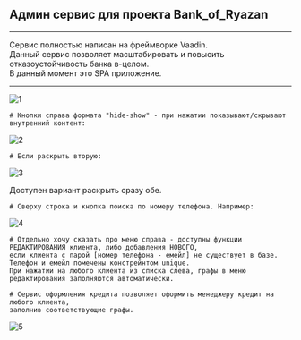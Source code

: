 
<h2>Админ сервис для проекта Bank_of_Ryazan</h2>  

***  

Сервис полностью написан на фреймворке Vaadin.  
Данный сервис позволяет масштабировать и повысить отказоустойчивость банка в-целом.   
В данный момент это SPA приложение.  

***  

![1](https://user-images.githubusercontent.com/97405800/184857850-8ef138e8-baab-4a86-8d36-9d7481c871a2.jpg)  

    # Кнопки справа формата "hide-show" - при нажатии показывают/скрывают внутренний контент:  
    
![2](https://user-images.githubusercontent.com/97405800/184858416-4fddf06d-6d78-496e-945f-8c0531fe178d.jpg)  

    # Если раскрыть вторую:
    
![3](https://user-images.githubusercontent.com/97405800/184858634-22f7abdf-aa3a-42d6-aebc-c7cf09653f4e.jpg)
    
Доступен вариант раскрыть сразу обе. 
  
    # Сверху строка и кнопка поиска по номеру телефона. Например: 
    
![4](https://user-images.githubusercontent.com/97405800/184859352-63c26bc5-662a-4779-865c-ca9fe588b731.jpg)

    # Отдельно хочу сказать про меню справа - доступны функции РЕДАКТИРОВАНИЯ клиента, либо добавления НОВОГО,  
    если клиента с парой [номер телефона - емейл] не существует в базе.  
    Телефон и емейл помечены констрейнтом unique.  
    При нажатии на любого клиента из списка слева, графы в меню редактирования заполняются автоматически.  
    
    # Сервис оформления кредита позволяет оформить менеджеру кредит на любого клиента,  
    заполнив соответствующие графы.  
    
![5](https://user-images.githubusercontent.com/97405800/184860247-d2d6eb48-55f1-4072-b58c-1671660e9093.jpg)
    
